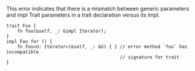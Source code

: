 This error indicates that there is a mismatch between generic parameters and
impl Trait parameters in a trait declaration versus its impl.

```compile_fail,E0643
trait Foo {
    fn foo(&self, _: &impl Iterator);
}
impl Foo for () {
    fn foo<U: Iterator>(&self, _: &U) { } // error method `foo` has incompatible
                                          // signature for trait
}
```
